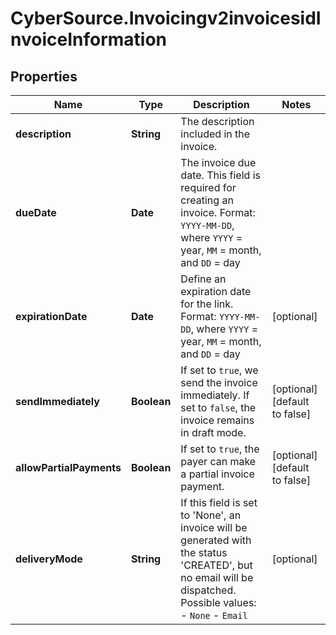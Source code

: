 # CyberSource.Invoicingv2invoicesidInvoiceInformation

## Properties
Name | Type | Description | Notes
------------ | ------------- | ------------- | -------------
**description** | **String** | The description included in the invoice. | 
**dueDate** | **Date** | The invoice due date. This field is required for creating an invoice. Format: `YYYY-MM-DD`, where `YYYY` = year, `MM` = month, and `DD` = day  | 
**expirationDate** | **Date** | Define an expiration date for the link.  Format: `YYYY-MM-DD`, where `YYYY` = year, `MM` = month, and `DD` = day  | [optional] 
**sendImmediately** | **Boolean** | If set to `true`, we send the invoice immediately. If set to `false`, the invoice remains in draft mode. | [optional] [default to false]
**allowPartialPayments** | **Boolean** | If set to `true`, the payer can make a partial invoice payment. | [optional] [default to false]
**deliveryMode** | **String** | If this field is set to 'None', an invoice will be generated with the status 'CREATED', but no email will be dispatched.    Possible values:        - `None`   - `Email`     | [optional] 


